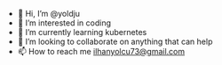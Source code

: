 - 👋 Hi, I’m @yoldju
- 👀 I’m interested in coding
- 🌱 I’m currently learning kubernetes
- 💞️ I’m looking to collaborate on anything that can help
- 📫 How to reach me ilhanyolcu73@gmail.com

<!---
yoldju/yoldju is a ✨ special ✨ repository because its `README.md` (this file) appears on your GitHub profile.
You can click the Preview link to take a look at your changes.
--->
